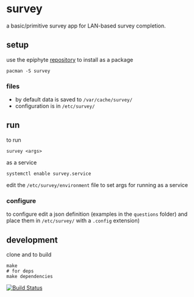 survey
===

a basic/primitive survey app for LAN-based survey completion.

## setup

use the epiphyte [repository](https://github.com/epiphyte/repository) to install as a package

```
pacman -S survey
```

### files

* by default data is saved to `/var/cache/survey/`
* configuration is in `/etc/survey/`

## run

to run
```
survey <args>
```

as a service
```
systemctl enable survey.service
```

edit the `/etc/survey/environment` file to set args for running as a service

### configure

to configure edit a json definition (examples in the `questions` folder) and place them in `/etc/survey/` with a `.config` extension)

## development

clone and to build
```
make
# for deps
make dependencies
```

[![Build Status](https://travis-ci.org/epiphyte/survey.svg?branch=master)](https://travis-ci.org/epiphyte/survey)
